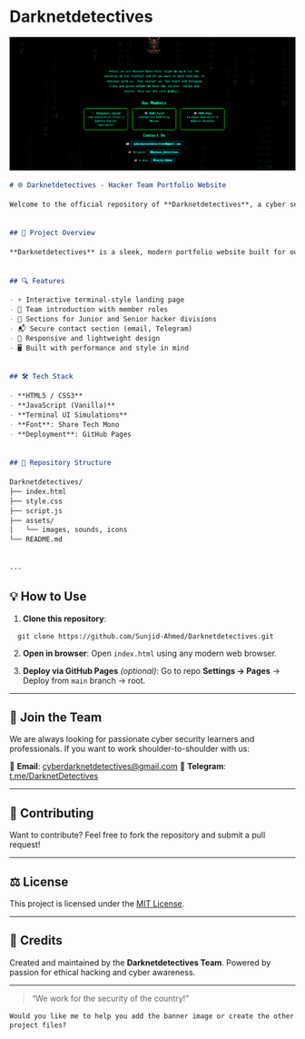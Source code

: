 # Darknetdetectives
![Darknetdetectives Banner](banner.png)


```markdown
# 🌐 Darknetdetectives - Hacker Team Portfolio Website

Welcome to the official repository of **Darknetdetectives**, a cyber security-driven hacker team focused on defending digital borders and spreading awareness in the world of ethical hacking and penetration testing.


## 🚀 Project Overview

**Darknetdetectives** is a sleek, modern portfolio website built for our team to showcase who we are, what we do, and how we contribute to cyber security. This site reflects our vision, members, sectors (Junior/Senior), and ways to collaborate with or join us.


## 🔍 Features

- ⚡ Interactive terminal-style landing page  
- 🧠 Team introduction with member roles  
- 🔐 Sections for Junior and Senior hacker divisions  
- 📬 Secure contact section (email, Telegram)  
- 🎯 Responsive and lightweight design  
- 🖥️ Built with performance and style in mind  


## 🛠️ Tech Stack

- **HTML5 / CSS3**  
- **JavaScript (Vanilla)**  
- **Terminal UI Simulations**  
- **Font**: Share Tech Mono  
- **Deployment**: GitHub Pages  


## 📂 Repository Structure

Darknetdetectives/
├── index.html
├── style.css
├── script.js
├── assets/
│   └── images, sounds, icons
└── README.md


---
````

## 💡 How to Use

1. **Clone this repository**:
 ```
   git clone https://github.com/Sunjid-Ahmed/Darknetdetectives.git
````

2. **Open in browser**:
   Open `index.html` using any modern web browser.

3. **Deploy via GitHub Pages** *(optional)*:
   Go to repo **Settings → Pages** → Deploy from `main` branch → root.

---

## 👥 Join the Team

We are always looking for passionate cyber security learners and professionals. If you want to work shoulder-to-shoulder with us:

📩 **Email**: [cyberdarknetdetectives@gmail.com](mailto:cyberdarknetdetectives@gmail.com)
💬 **Telegram**: [t.me/DarknetDetectives](https://t.me/darknet_detectives)

---

## 🤝 Contributing

Want to contribute? Feel free to fork the repository and submit a pull request!

---

## ⚖️ License

This project is licensed under the [MIT License](LICENSE).

---

## 🧠 Credits

Created and maintained by the **Darknetdetectives Team**.
Powered by passion for ethical hacking and cyber awareness.

---

> “We work for the security of the country!”

```
Would you like me to help you add the banner image or create the other project files?
```
